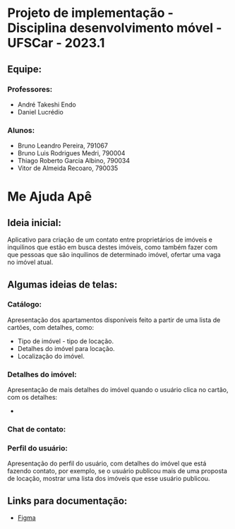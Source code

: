 # Projeto de implementação - Disciplina desenvolvimento móvel - UFSCar - 2023.1

## Equipe:

### Professores:

-   André Takeshi Endo
-   Daniel Lucrédio

### Alunos:

-   Bruno Leandro Pereira, 791067
-   Bruno Luis Rodrigues Medri, 790004
-   Thiago Roberto Garcia Albino, 790034
-   Vitor de Almeida Recoaro, 790035

# Me Ajuda Apê

## Ideia inicial:

Aplicativo para criação de um contato entre proprietários de imóveis e inquilinos que estão em busca destes imóveis, como também fazer com que pessoas que são inquilinos de determinado imóvel, ofertar uma vaga no imóvel atual.

## Algumas ideias de telas:

### Catálogo:

Apresentação dos apartamentos disponíveis feito a partir de uma lista de cartões, com detalhes, como:

-   Tipo de imóvel - tipo de locação.
-   Detalhes do imóvel para locação.
-   Localização do imóvel.

### Detalhes do imóvel:

Apresentação de mais detalhes do imóvel quando o usuário clica no cartão, com os detalhes:

-

### Chat de contato:

### Perfil do usuário:

Apresentação do perfil do usuário, com detalhes do imóvel que está fazendo contato, por exemplo, se o usuário publicou mais de uma proposta de locação, mostrar uma lista dos imóveis que esse usuário publicou.

## Links para documentação:

-   [Figma](https://www.figma.com/file/DxJsvBSk4JUkLWo0YW4MXR/Me-ajuda-ap%C3%AA?type=design&node-id=1%3A6&t=qPFsIyInBSHSl3Kt-1)
